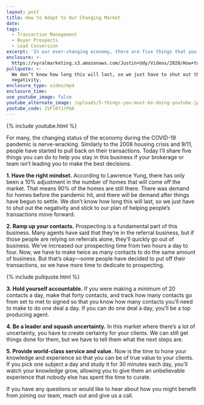 ```yaml
---
layout: post
title: How to Adapt to Our Changing Market
date:
tags:
  - Transaction Management
  - Buyer Prospects
  - Lead Conversion
excerpt: 'In our ever-changing economy, there are five things that you need to be doing.'
enclosure: >-
  https://vyralmarketing.s3.amazonaws.com/Justin+Udy/Videos/2020/How+to+Adapt+to+Our+Changing+Market.mp4
pullquote: >-
  We don’t know how long this will last, so we just have to shut out the
  negativity.
enclosure_type: video/mp4
enclosure_time:
use_youtube_image: false
youtube_alternate_image: /uploads/5-things-you-must-be-doing-youtube.jpg
youtube_code: 2VFl071rPmA
---
```


{% include youtube.html %}

For many, the changing status of the economy during the COVID-19 pandemic is nerve-wracking. Similarly to the 2008 housing crisis and 9/11, people have started to pull back on their transactions. Today I’ll share five things you can do to help you stay in this business if your brokerage or team isn’t leading you to make the best decisions.

**1\. Have the right mindset.** According to Lawrence Yung, there has only been a 10% adjustment in the number of homes that will come off the market. That means 90% of the homes are still there. There was demand for homes before the pandemic hit, and there will be demand after things have begun to settle. We don’t know how long this will last, so we just have to shut out the negativity and stick to our plan of helping people’s transactions move forward.

**2\. Ramp up your contacts.** Prospecting is a fundamental part of this business. Many agents have said that they’re in the referral business, but if those people are relying on referrals alone, they’ll quickly go out of business. We’ve increased our prospecting time from two hours a day to four. Now, we have to make twice as many contacts to do the same amount of business. But that’s okay—some people have decided to put off their transactions, so we have more time to dedicate to prospecting.

{% include pullquote.html %}

**3\. Hold yourself accountable.** If you were making a minimum of 20 contacts a day, make that forty contacts, and track how many contacts go from set to met to signed so that you know how many contacts you’ll need to make to do one deal a day. If you can do one deal a day, you’ll be a top producing agent.

**4\. Be a leader and squash uncertainty.** In this market where there’s a lot of uncertainty, you have to create certainty for your clients. We can still get things done for them, but we have to tell them what the next steps are.

**5\. Provide world-class service and value.** Now is the time to hone your knowledge and experience so that you can be of true value to your clients. If you pick one subject a day and study it for 30 minutes each day, you’ll watch your knowledge grow, allowing you to give them an unbelievable experience that nobody else has spent the time to curate.

If you have any questions or would like to hear about how you might benefit from joining our team, reach out and give us a call.